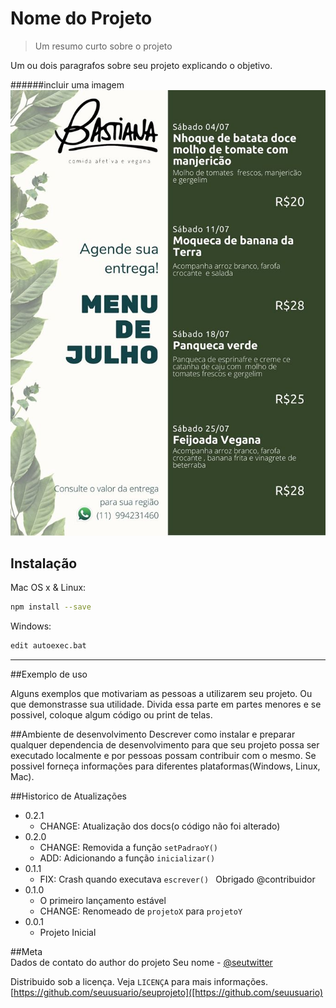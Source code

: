 # Nome do Projeto

> Um resumo curto sobre o projeto

Um ou dois paragrafos sobre seu projeto explicando o objetivo.

######incluir uma imagem
![](menu.jpg)

## Instalação

Mac OS x & Linux:

```sh
npm install --save    
```

Windows:

```sh
edit autoexec.bat
```

---
##Exemplo de uso

Alguns exemplos que motivariam as pessoas a utilizarem seu projeto. Ou que demonstrasse sua utilidade.
Divida essa parte em partes menores e se possivel, coloque algum código ou print de telas.

##Ambiente de desenvolvimento
Descrever como instalar e preparar qualquer dependencia de desenvolvimento para que seu projeto possa ser executado localmente e por pessoas possam contribuir com o mesmo.
Se possivel forneça informações para diferentes plataformas(Windows, Linux, Mac).


##Historico de Atualizações
* 0.2.1 
    * CHANGE: Atualização dos docs(o código não foi alterado)
* 0.2.0
    * CHANGE: Removida a função `setPadraoY()`
    * ADD: Adicionando a função `inicializar()`
* 0.1.1 
    * FIX: Crash quando executava `escrever() ` Obrigado @contribuidor
* 0.1.0
    * O primeiro lançamento estável
    * CHANGE: Renomeado de `projetoX` para `projetoY`
* 0.0.1
    * Projeto Inicial

##Meta    
Dados de contato do author do projeto
Seu nome - [@seutwitter](https://twitter.com/seutwitter)

Distribuido sob a licença. Veja `LICENÇA` para mais informações.
[https://github.com/seuusuario/seuprojeto]([https://github.com/seuusuario)


    
